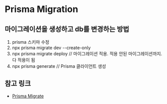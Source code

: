 # Prisma Migration

## 마이그레이션을 생성하고 db를 변경하는 방법
1. prisma 스키마 수정
2. npx prisma migrate dev --create-only
3. npx prisma migrate deploy // 마이그레이션 적용. 적용 안된 마이그레이션까지. 다 적용이 됨
4. npx prisma generate // Prisma 클라이언트 생성

## 참고 링크
- [Prisma Migrate](https://www.prisma.io/docs/orm/prisma-migrate/getting-started)